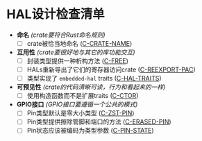 # HAL设计检查清单

- **命名** *(crate要符合Rust命名规则)*
  - [ ] crate被恰当地命名 ([C-CRATE-NAME])
- **互用性** *(crate要很好地与其它的库功能交互)*
  - [ ] 封装类型提供一种析构方法 ([C-FREE])
  - [ ] HALs重新导出了它们的寄存器访问crate ([C-REEXPORT-PAC])
  - [ ] 类型实现了 `embedded-hal` traits ([C-HAL-TRAITS])
- **可预见性** *(crate的代码清晰可读，行为和看起来的一样)*
  - [ ] 使用构造函数而不是扩展traits ([C-CTOR])
- **GPIO接口** *(GPIO接口要遵循一个公共的模式)*
  - [ ] Pin类型默认是零大小类型 ([C-ZST-PIN])
  - [ ] Pin类型提供擦除管脚和端口的方法 ([C-ERASED-PIN])
  - [ ] Pin状态应该被编码为类型参数 ([C-PIN-STATE])

[C-CRATE-NAME]: naming.html#c-crate-name

[C-FREE]: interoperability.html#c-free
[C-REEXPORT-PAC]: interoperability.html#c-reexport-pac
[C-HAL-TRAITS]: interoperability.html#c-hal-traits

[C-CTOR]: predictability.html#c-ctor

[C-ZST-PIN]: gpio.md#c-zst-pin
[C-ERASED-PIN]: gpio.md#c-erased-pin
[C-PIN-STATE]: gpio.md#c-pin-state
